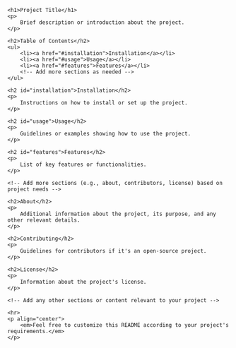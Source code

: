 
    <h1>Project Title</h1>
    <p>
        Brief description or introduction about the project.
    </p>

    <h2>Table of Contents</h2>
    <ul>
        <li><a href="#installation">Installation</a></li>
        <li><a href="#usage">Usage</a></li>
        <li><a href="#features">Features</a></li>
        <!-- Add more sections as needed -->
    </ul>

    <h2 id="installation">Installation</h2>
    <p>
        Instructions on how to install or set up the project.
    </p>

    <h2 id="usage">Usage</h2>
    <p>
        Guidelines or examples showing how to use the project.
    </p>

    <h2 id="features">Features</h2>
    <p>
        List of key features or functionalities.
    </p>

    <!-- Add more sections (e.g., about, contributors, license) based on project needs -->

    <h2>About</h2>
    <p>
        Additional information about the project, its purpose, and any other relevant details.
    </p>

    <h2>Contributing</h2>
    <p>
        Guidelines for contributors if it's an open-source project.
    </p>

    <h2>License</h2>
    <p>
        Information about the project's license.
    </p>

    <!-- Add any other sections or content relevant to your project -->

    <hr>
    <p align="center">
        <em>Feel free to customize this README according to your project's requirements.</em>
    </p>
